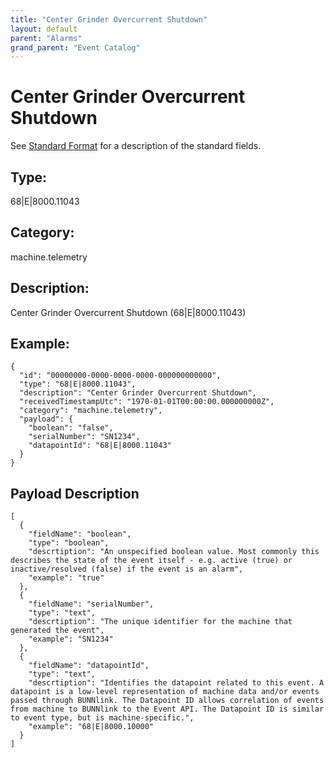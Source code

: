 ```yaml
---
title: "Center Grinder Overcurrent Shutdown"
layout: default
parent: "Alarms"
grand_parent: "Event Catalog"
---
```


# Center Grinder Overcurrent Shutdown

See [Standard Format](/event-subscriptions/event-format) for a description of the standard fields.

## Type:

68\|E\|8000.11043

## Category:

machine.telemetry

## Description: 

Center Grinder Overcurrent Shutdown (68\|E\|8000.11043)

## Example:

```
{
  "id": "00000000-0000-0000-0000-000000000000",
  "type": "68|E|8000.11043",
  "description": "Center Grinder Overcurrent Shutdown",
  "receivedTimestampUtc": "1970-01-01T00:00:00.000000000Z",
  "category": "machine.telemetry",
  "payload": {
    "boolean": "false",
    "serialNumber": "SN1234",
    "datapointId": "68|E|8000.11043"
  }
}
```

## Payload Description

```
[
  {
    "fieldName": "boolean",
    "type": "boolean",
    "descrtiption": "An unspecified boolean value. Most commonly this describes the state of the event itself - e.g. active (true) or inactive/resolved (false) if the event is an alarm",
    "example": "true"
  },
  {
    "fieldName": "serialNumber",
    "type": "text",
    "descrtiption": "The unique identifier for the machine that generated the event",
    "example": "SN1234"
  },
  {
    "fieldName": "datapointId",
    "type": "text",
    "descrtiption": "Identifies the datapoint related to this event. A datapoint is a low-level representation of machine data and/or events passed through BUNNlink. The Datapoint ID allows correlation of events from machine to BUNNlink to the Event API. The Datapoint ID is similar to event type, but is machine-specific.",
    "example": "68|E|8000.10000"
  }
]
```

